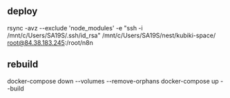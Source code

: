 ## deploy 
rsync -avz --exclude 'node_modules' -e "ssh -i /mnt/c/Users/SA19S/.ssh/id_rsa" /mnt/c/Users/SA19S/nest/kubiki-space/ root@84.38.183.245:/root/n8n

## rebuild
docker-compose down --volumes --remove-orphans
docker-compose up --build